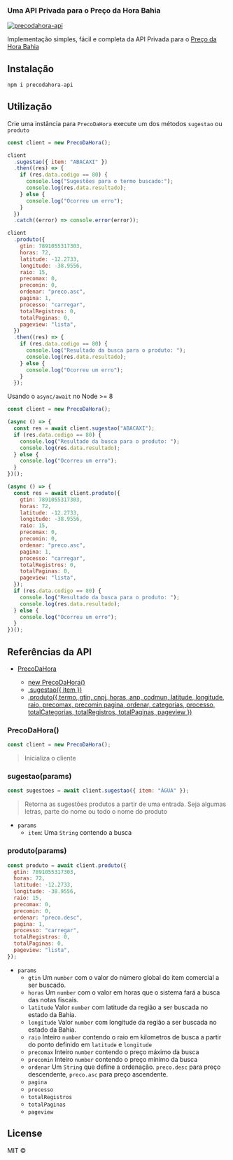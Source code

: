 ### Uma API Privada para o Preço da Hora Bahia

[![precodahora-api](https://circleci.com/gh/Pedneri1/precodahora-api.svg?style=shield)](https://circleci.com/gh/Pedneri1/precodahora-api)

Implementação simples, fácil e completa da API Privada para o [Preço da Hora Bahia](https://precodahora.ba.gov.br/)

## Instalação

```bash
npm i precodahora-api
```

## Utilização

Crie uma instância para `PrecoDaHora` execute um dos métodos `sugestao` ou `produto`

```js
const client = new PrecoDaHora();

client
  .sugestao({ item: "ABACAXI" })
  .then((res) => {
    if (res.data.codigo == 80) {
      console.log("Sugestões para o termo buscado:");
      console.log(res.data.resultado);
    } else {
      console.log("Ocorreu um erro");
    }
  })
  .catch((error) => console.error(error));

client
  .produto({
    gtin: 7891055317303,
    horas: 72,
    latitude: -12.2733,
    longitude: -38.9556,
    raio: 15,
    precomax: 0,
    precomin: 0,
    ordenar: "preco.asc",
    pagina: 1,
    processo: "carregar",
    totalRegistros: 0,
    totalPaginas: 0,
    pageview: "lista",
  })
  .then((res) => {
    if (res.data.codigo == 80) {
      console.log("Resultado da busca para o produto: ");
      console.log(res.data.resultado);
    } else {
      console.log("Ocorreu um erro");
    }
  });
```

Usando o `async/await` no Node >= 8

```js
const client = new PrecoDaHora();

(async () => {
  const res = await client.sugestao("ABACAXI");
  if (res.data.codigo == 80) {
    console.log("Resultado da busca para o produto: ");
    console.log(res.data.resultado);
  } else {
    console.log("Ocorreu um erro");
  }
})();

(async () => {
  const res = await client.produto({
    gtin: 7891055317303,
    horas: 72,
    latitude: -12.2733,
    longitude: -38.9556,
    raio: 15,
    precomax: 0,
    precomin: 0,
    ordenar: "preco.asc",
    pagina: 1,
    processo: "carregar",
    totalRegistros: 0,
    totalPaginas: 0,
    pageview: "lista",
  });
  if (res.data.codigo == 80) {
    console.log("Resultado da busca para o produto: ");
    console.log(res.data.resultado);
  } else {
    console.log("Ocorreu um erro");
  }
})();
```

## Referências da API

- [PrecoDaHora](#precodahora)

  - [new PrecoDaHora()](#precodahora)
  - [.sugestao({ item })](#sugestaoparams)
  - [.produto({ termo, gtin, cnpj, horas, anp, codmun, latitude, longitude, raio, precomax, precomin pagina, ordenar, categorias, processo, totalCategorias, totalRegistros, totalPaginas, pageview })](#produtoparams)

### PrecoDaHora()

```js
const client = new PrecoDaHora();
```

> Inicializa o cliente

### sugestao(params)

```js
const sugestoes = await client.sugestao({ item: "ÁGUA" });
```

> Retorna as sugestões produtos a partir de uma entrada. Seja algumas letras, parte do nome ou todo o nome do produto

- `params`
  - `item`: Uma `String` contendo a busca

### produto(params)

```js
const produto = await client.produto({
  gtin: 7891055317303,
  horas: 72,
  latitude: -12.2733,
  longitude: -38.9556,
  raio: 15,
  precomax: 0,
  precomin: 0,
  ordenar: "preco.desc",
  pagina: 1,
  processo: "carregar",
  totalRegistros: 0,
  totalPaginas: 0,
  pageview: "lista",
});
```

- `params`
  - `gtin` Um `number` com o valor do número global do item comercial a ser buscado.
  - `horas` Um `number` com o valor em horas que o sistema fará a busca das notas fiscais.
  - `latitude` Valor `number` com latitude da região a ser buscada no estado da Bahia.
  - `longitude` Valor `number` com longitude da região a ser buscada no estado da Bahia.
  - `raio` Inteiro `number` contendo o raio em kilometros de busca a partir do ponto definido em `latitude` e `longitude`
  - `precomax` Inteiro `number` contendo o preço máximo da busca
  - `precomin` Inteiro `number` contendo o preço mínimo da busca
  - `ordenar` Um `String` que define a ordenação. `preco.desc` para preço descendente, `preco.asc` para preço ascendente.
  - `pagina`
  - `processo`
  - `totalRegistros`
  - `totalPaginas`
  - `pageview`

## License

MIT ©
